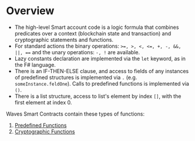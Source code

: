 # Overview

* The high-level Smart account code is a logic formula that combines predicates over a context \(blockchain state and transaction\) and cryptographic statements and functions.
* For standard actions the binary operations: `>=, >, <, <=, +, -, &&, ||, ==` and the unary operations: `-, !` are available. 
* Lazy constants declaration are implemented via the `let` keyword, as in the F\# language. 
* There is an IF-THEN-ELSE clause, and access to fields of any instances of predefined structures is implemented via `.` \(e.g. `someInstance.feldOne`\). Calls to predefined functions is implemented via `()`.
* There is a list structure, access to list's element by index `[]`, with the first element at index 0.

Waves Smart Contracts contain these types of functions:

1. [Predefined Functions](/technical-details/waves-contracts-language-description/functions/predefined-functions.md)
2. [Cryptographic Functions](/technical-details/waves-contracts-language-description/functions/cryptographic-functions.md)



